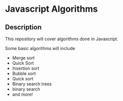 # Javascript Algorithms

## Description
This repository will cover algorithms done in Javascript.

Some basic algorithms will include

* Merge sort
* Quick Sort
* Insertion sort
* Bubble sort
* Quick sort
* Binary search trees
* binary search
* and more!
